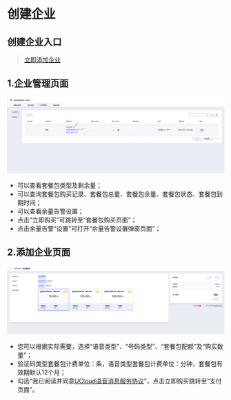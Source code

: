   <!--一下子提供一种思路，欢迎大家发挥 -->

# 创建企业


## 创建企业入口

>[立即添加企业](https://console.ucloud.cn/uvms/company/create)

## 1.企业管理页面

![企业管理页.png](images/企业管理页.png)

* 可以查看套餐包类型及剩余量；
* 可以查询套餐包购买记录、套餐包总量、套餐包余量、套餐包状态、套餐包到期时间；
* 可以查看余量告警设置；
* 点击“立即购买”可跳转至“套餐包购买页面”；
* 点击余量告警“设置”可打开“余量告警设置弹窗页面”；


## 2.添加企业页面

![套餐包购买页.png](images/套餐包购买页.png)

* 您可以根据实际需要，选择“语音类型”、“号码类型”、“套餐包配额”及“购买数量”；
* 验证码类型套餐包计费单位：条，语音类型套餐包计费单位：分钟，套餐包有效期默认12个月；
* 勾选“我已阅读并同意[UCloud语音消息服务协议](/uvms/introduction/agreement.md)”，点击立即购买跳转至“支付页面”。

